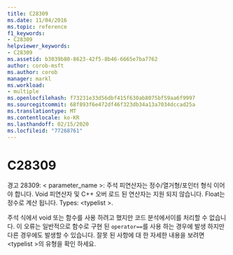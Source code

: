 ```yaml
---
title: C28309
ms.date: 11/04/2016
ms.topic: reference
f1_keywords:
- C28309
helpviewer_keywords:
- C28309
ms.assetid: b3039b80-8623-42f5-8b46-6665e7ba7762
author: corob-msft
ms.author: corob
manager: markl
ms.workload:
- multiple
ms.openlocfilehash: f73231e33d56dbf415f630ab8075bf59aa6f9997
ms.sourcegitcommit: 68f893f6e472df46f323db34a13a7034dccad25a
ms.translationtype: MT
ms.contentlocale: ko-KR
ms.lasthandoff: 02/15/2020
ms.locfileid: "77268761"
---
```

# <a name="c28309"></a>C28309
경고 28309: < parameter_name >: 주석 피연산자는 정수/열거형/포인터 형식 이어야 합니다. Void 피연산자 및 C++ 오버 로드 된 연산자는 지원 되지 않습니다. Float는 정수로 계산 됩니다. Types: \<typelist >.

 주석 식에서 void 또는 함수를 사용 하려고 했지만 코드 분석에서이를 처리할 수 없습니다.  이 오류는 일반적으로 함수로 구현 된 `operator==`를 사용 하는 경우에 발생 하지만 다른 경우에도 발생할 수 있습니다. 잘못 된 사항에 대 한 자세한 내용을 보려면 \<typelist >의 유형을 확인 하세요.
